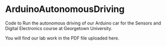 # ArduinoAutonomousDriving
Code to Run the autonomous driving of our Arduino car for the Sensors and Digital Electronics course at Georgetown University.

You will find our lab work in the PDF file uploaded here.
